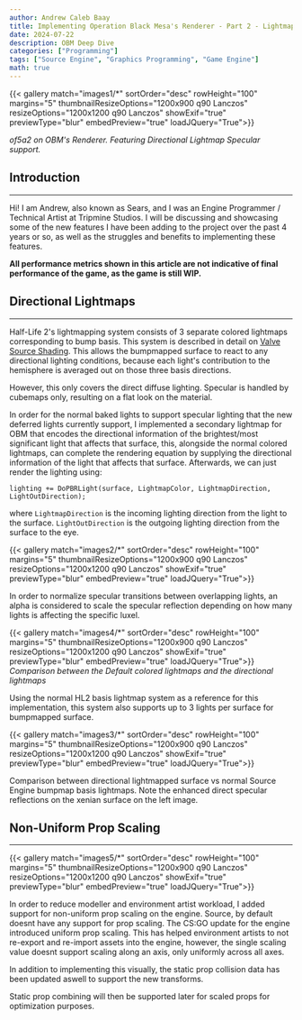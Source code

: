 ```yaml
---
author: Andrew Caleb Baay
title: Implementing Operation Black Mesa's Renderer - Part 2 - Lightmaps and Stretched Models
date: 2024-07-22
description: OBM Deep Dive
categories: ["Programming"]
tags: ["Source Engine", "Graphics Programming", "Game Engine"]
math: true
---
```


{{< gallery match="images1/*" sortOrder="desc" rowHeight="100" margins="5" 
thumbnailResizeOptions="1200x900 q90 Lanczos"
resizeOptions="1200x1200 q90 Lanczos" showExif="true" previewType="blur" embedPreview="true" loadJQuery="True">}}

*of5a2 on OBM's Renderer. Featuring Directional Lightmap Specular support.*

## Introduction
---
Hi! I am Andrew, also known as Sears, and I was an Engine Programmer / Technical Artist at Tripmine Studios. I will be discussing and showcasing some of the new features I have been adding to the project over the past 4 years or so, as well as the struggles and benefits to implementing these features. 

**All performance metrics shown in this article are not indicative of final performance of the game, as the game is still WIP.**

## Directional Lightmaps
---
Half-Life 2's lightmapping system consists of 3 separate colored lightmaps corresponding to bump basis. This system is described in detail on [Valve Source Shading](https://cdn.akamai.steamstatic.com/apps/valve/2004/GDC2004_Half-Life2_Shading.pdf). This allows the bumpmapped surface to react to any directional lighting conditions, because each light's contribution to the hemisphere is averaged out on those three basis directions.

However, this only covers the direct diffuse lighting. Specular is handled by cubemaps only, resulting on a flat look on the material.

In order for the normal baked lights to support specular lighting that the new deferred lights currently support, I implemented a secondary lightmap for OBM that encodes the directional information of the brightest/most significant light that affects that surface, this, alongside the normal colored lightmaps, can complete the rendering equation by supplying the directional information of the light that affects that surface. Afterwards, we can just render the lighting using:

```
lighting += DoPBRLight(surface, LightmapColor, LightmapDirection, LightOutDirection);
```
where `LightmapDirection` is the incoming lighting direction from the light to the surface.
`LightOutDirection` is the outgoing lighting direction from the surface to the eye.

{{< gallery match="images2/*" sortOrder="desc" rowHeight="100" margins="5" 
thumbnailResizeOptions="1200x900 q90 Lanczos"
resizeOptions="1200x1200 q90 Lanczos" showExif="true" previewType="blur" embedPreview="true" loadJQuery="True">}}

In order to normalize specular transitions between overlapping lights, an alpha is considered to scale the specular reflection depending on how many lights is affecting the specific luxel.

{{< gallery match="images4/*" sortOrder="desc" rowHeight="100" margins="5" 
thumbnailResizeOptions="1200x900 q90 Lanczos"
resizeOptions="1200x1200 q90 Lanczos" showExif="true" previewType="blur" embedPreview="true" loadJQuery="True">}}
*Comparison between the Default colored lightmaps and the directional lightmaps*

Using the normal HL2 basis lightmap system as a reference for this implementation, this system also supports up to 3 lights per surface for bumpmapped surface.

{{< gallery match="images3/*" sortOrder="desc" rowHeight="100" margins="5" 
thumbnailResizeOptions="1200x900 q90 Lanczos"
resizeOptions="1200x1200 q90 Lanczos" showExif="true" previewType="blur" embedPreview="true" loadJQuery="True">}}

Comparison between directional lightmapped surface vs normal Source Engine bumpmap basis lightmaps. Note the enhanced direct specular reflections on the xenian surface on the left image.

## Non-Uniform Prop Scaling
---
{{< gallery match="images5/*" sortOrder="desc" rowHeight="100" margins="5" 
thumbnailResizeOptions="1200x900 q90 Lanczos"
resizeOptions="1200x1200 q90 Lanczos" showExif="true" previewType="blur" embedPreview="true" loadJQuery="True">}}

In order to reduce modeller and environment artist workload, I added support for non-uniform prop scaling on the engine. Source, by default doesnt have any support for prop scaling. The CS:GO update for the engine introduced uniform prop scaling. This has helped environment artists to not re-export and re-import assets into the engine, however, the single scaling value doesnt support scaling along an axis, only uniformly across all axes.

In addition to implementing this visually, the static prop collision data has been updated aswell to support the new transforms.

Static prop combining will then be supported later for scaled props for optimization purposes.



